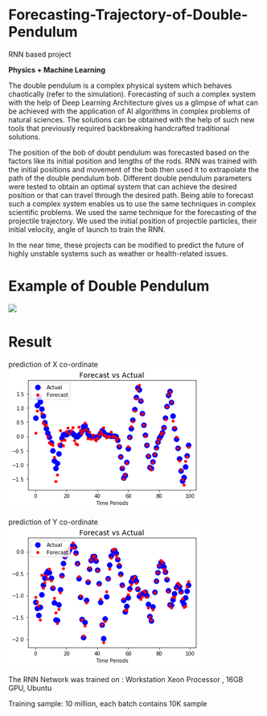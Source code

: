 # Forecasting-Trajectory-of-Double-Pendulum
RNN based project


**Physics + Machine Learning**

The double pendulum is a complex physical system which behaves chaotically (refer to the simulation).
Forecasting of such a complex system with the help of Deep Learning Architecture gives us a glimpse of what can be achieved with the application of AI algorithms in complex problems of natural sciences. The solutions can be obtained with the help of such new tools that previously required backbreaking handcrafted traditional solutions. 

The position of the bob of doubt pendulum was forecasted based on the factors like its initial position and lengths of the rods. RNN was trained with the initial positions and movement of the bob then used it to extrapolate the path of the double pendulum bob. Different double pendulum parameters were tested to obtain an optimal system that can achieve the desired position or that can travel through the desired path. Being able to forecast such a complex system enables us to use the same techniques in complex scientific problems. We used the same technique for the forecasting of the projectile trajectory. We used the initial position of projectile particles, their initial velocity, angle of launch to train the RNN.   


In the near time, these projects can be modified to predict the future of highly unstable systems such as weather or health-related issues.   

# Example of Double Pendulum
![](https://upload.wikimedia.org/wikipedia/commons/6/65/Trajektorie_eines_Doppelpendels.gif)

# Result
prediction of X co-ordinate
![Alt text](results/x2.png?raw=true "X prediction")

prediction of Y co-ordinate
![Alt text](results/y2.png?raw=true "Y prediction")


The RNN Network was trained on : Workstation Xeon Processor , 16GB GPU, Ubuntu 

Training sample: 10 million, each batch contains 10K sample

